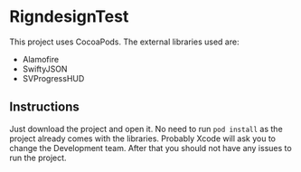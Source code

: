 RigndesignTest
============

This project uses CocoaPods. The external libraries used are:  

-  Alamofire
-  SwiftyJSON
-  SVProgressHUD

## Instructions

Just download the project and open it. No need to run `pod install` as the project already comes with the libraries.
Probably Xcode will ask you to change the Development team. After that you should not have any issues to run the project.

